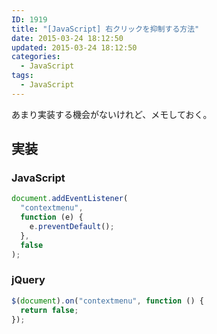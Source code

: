 ```yaml
---
ID: 1919
title: "[JavaScript] 右クリックを抑制する方法"
date: 2015-03-24 18:12:50
updated: 2015-03-24 18:12:50
categories:
  - JavaScript
tags: 
  - JavaScript
---
```


あまり実装する機会がないけれど、メモしておく。

<!--more-->

## 実装

### JavaScript

```javascript
document.addEventListener(
  "contextmenu",
  function (e) {
    e.preventDefault();
  },
  false
);
```

### jQuery

```javascript
$(document).on("contextmenu", function () {
  return false;
});
```
